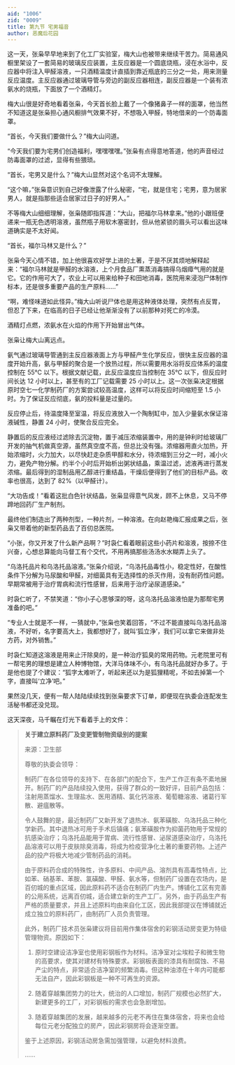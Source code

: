```yaml
---
aid: "1006"
zid: "0009"
title: 第九节 宅男福音
author: 恶魔后花园
---
```


这一天，张枭早早地来到了化工厂实验室，梅大山也被带来继续干苦力。简易通风橱里架设了一套简易的玻璃反应装置，主反应器是一个圆底烧瓶，浸在水浴中，反应器中将注入甲醛溶液，一只酒精温度计直插到靠近瓶底的三分之一处，用来测量反应温度。主反应器通过玻璃导管与旁边的副反应器相连，副反应器是一个装有浓氨水的烧瓶，下面放了一个酒精灯。

梅大山很是好奇地看着张枭，今天首长脸上戴了一个像猪鼻子一样的面罩，他当然不知道这是张枭担心通风橱排气效果不好，不想吸入甲醛，特地借来的一个防毒面罩。

“首长，今天我们要做什么？”梅大山问道。

“今天我们要为宅男们创造福利，嘿嘿嘿嘿。”张枭有点得意地答道，他的声音经过防毒面罩的过滤，显得有些猥琐。

“首长，宅男又是什么？”梅大山显然对这个名词不太理解。

“这个嘛，”张枭意识到自己好像泄露了什么秘密，“宅，就是住宅；宅男，意为居家男人，就是指那些适合居家过日子的好男人。”

不等梅大山细细理解，张枭随即指挥道：“大山，把福尔马林拿来。”他的小跟班便递来一瓶无色透明溶液，虽然瓶子用软木塞密封，但从他紧锁的眉头可以看出这味道确实是不太好闻。

“首长，福尔马林又是什么？”

张枭今天心情不错，加上他很喜欢好学上进的土著，于是不厌其烦地解释起来：“福尔马林就是甲醛的水溶液，上个月食品厂熏蒸消毒搞得乌烟瘴气用的就是它。它的作用可大了，农业上可以用来给种子和田地消毒，医院用来浸泡尸体制作标本，还是很多重要产品的生产原料……”

“啊，难怪味道如此怪异。”梅大山听说尸体也是用这种液体处理，突然有点反胃，但忍了下来，在临高的日子已经让他渐渐没有了以前那种对死亡的冷漠。

酒精灯点燃，浓氨水在火焰的作用下开始冒出气体。

张枭让梅大山离远点。

氨气通过玻璃导管通到主反应器液面上方与甲醛产生化学反应，很快主反应器的温度开始升高，氨与甲醛的聚合是一个放热过程，所以需要用水浴将反应体系的温度控制在 55℃ 以下。根据文献记载，此反应温度应当控制在 35℃ 以下，但反应时间长达 12 小时以上，甚至有的工厂记载需要 25 小时以上。这一次张枭决定根据原时空七一化学制药厂的方案尝试较高温度，这样可以将反应时间缩短至 1.5 小时。为了保证反应彻底，氨的投料量是过量的。

反应停止后，待温度降至室温，将反应液放入一个陶制缸中，加入少量氨水保证溶液碱性，静置 24 小时，使聚合反应完全。

静置后的反应液经过滤除去沉淀物，置于减压浓缩装置中，用的是钟利时给玻璃厂开发的抽气机做真空源，虽然真空度不高，但总比没有强。浓缩器用直火加热，开始浓缩时，火力加大，以尽快赶走杂质甲醇和水分，待浓缩到三分之一时，减小火力，避免产物分解。约半个小时后开始析出粥状结晶，乘温过滤，滤液再进行蒸发浓缩。最后得到的湿制品用乙醇进行重结晶，干燥后便得到了他们的目标产品。收率也很高，达到了 82%（以甲醛计）。

“大功告成！”看着这批白色针状结晶，张枭显得意气风发，顾不上休息，又马不停蹄地回药厂生产制剂。

最终他们制造出了两种剂型，一种片剂，一种溶液。在向赵艳梅汇报成果之后，张枭又带着他的新型药品去了百仞总医院。

“小张，你又开发了什么新产品啊？”时袅仁看着眼前这些小药片和溶液，按捺不住兴奋，心想总算能向马督工有个交代，不用再搞那些汤汤水水糊弄上头了。

“乌洛托品片和乌洛托品溶液。”张枭介绍说，“乌洛托品毒性小，稳定性好，在酸性条件下分解为马尿酸和甲醛，对细菌具有无选择性的杀灭作用，没有耐药性问题。早期常被用于治疗胃病和流行性感冒，后来用于治疗泌尿道感染。”

时袅仁听了，不禁笑道：“你小子心思够深的呀，这乌洛托品溶液怕是为那帮宅男准备的吧。”

“专业人士就是不一样，一猜就中，”张枭也笑着回答，“不过不能直接叫乌洛托品溶液，不好听，名字要高大上，我都想好了，就叫‘狐立浄’，我们可以拿它来做非处方药，对外销售。”

时袅仁知道这溶液是用来止汗除臭的，是一种治疗狐臭的常用药物。元老院里可有一帮宅男的理想是建立人种博物馆，大洋马体味不小，有乌洛托品就好办多了。于是他也提了个建议：“狐字太难听了，听起来还以为是狐狸精呢，不如去掉第一个字，直接叫‘立净’吧。”

果然没几天，便有一帮人陆陆续续找到张枭要求下订单，即便现在执委会连配发生活秘书都还没兑现。

这天深夜，马千瞩在灯光下看着手上的文件：

> **关于建立原料药厂及变更管制物资级别的提案**
>
> 来源：卫生部
>
> 尊敬的执委会领导：
>
> 制药厂在各位领导的支持下、在各部门的配合下，生产工作正有条不紊地展开。制药厂的产品陆续投入使用，获得了群众的一致好评，目前产品包括：注射用蒸馏水、生理盐水、医用酒精、氯化钙溶液、葡萄糖溶液、诸葛行军散、避瘟散等。
>
> 令人鼓舞的是，最近制药厂又新开发了退热冰、氨苯磺胺、乌洛托品三种化学新药。其中退热冰可用于手术后镇痛；氨苯磺胺作为抑菌药物用于常规的抗感染治疗；乌洛托品能用于胃病、流行性感冒、泌尿道感染治疗，乌洛托品溶液可以用于皮肤除臭消毒，将成为检疫营净化土著的重要药物。上述产品的投产将极大地减少管制药品的消耗。
>
> 由于原料药合成的特殊性，许多原料、中间产品、溶剂具有高毒性特点，比如苯、硝基苯、苯胺、氯磺酸、甲醛、氨水等，但制药厂设置在农场内，是百仞城的重点区域，因此原料药不适合在制药厂内生产。博铺化工区有完善的公用系统，远离百仞城，适合建立新的生产工厂。另外，由于药品生产有严格的质量要求，并且上述原料均由来自化工区，因此我部提议在博铺就近成立独立的原料药厂，由制药厂人员负责管理。
>
> 此外，制药厂技术员张枭建议将目前用作集体宿舍的彩钢活动房变更为特级管理物资。原因如下：
>
> 1. 原时空建设洁净室也使用彩钢板作为材料。洁净室对尘埃粒子和微生物的高要求，使其对建材有特殊要求。彩钢板表面的漆具有耐腐蚀、不易产尘的特点，非常适合洁净室的频繁消毒。但这种油漆在十年内可能都无法自产，因此彩钢板是一种不可再生的资源。
>
> 2. 随着穿越集团势力的壮大，统治的人口增加，制药厂规模也必然扩大，新建更多的工厂，对彩钢板的需求也会急剧增加。
>
> 3. 随着穿越集团的发展，越来越多的元老不再住在集体宿舍，将来也会给每位元老分配独立的房产，因此彩钢房将会逐渐空置。
>
> 鉴于上述原因，彩钢活动房急需加强管理，以避免材料浪费。
>
> ……
